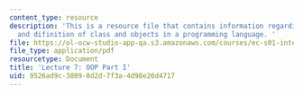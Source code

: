 ```yaml
---
content_type: resource
description: 'This is a resource file that contains information regarding the use
  and difinition of class and objects in a programming language. '
file: https://ol-ocw-studio-app-qa.s3.amazonaws.com/courses/ec-s01-internet-technology-in-local-and-global-communities-spring-2005-summer-2005/9526ad9c38098d2d7f3a4d98e26d4717_MITEC_S01S05_l07_classobj1.pdf
file_type: application/pdf
resourcetype: Document
title: 'Lecture 7: OOP Part I'
uid: 9526ad9c-3809-8d2d-7f3a-4d98e26d4717
---
```

